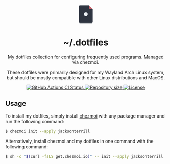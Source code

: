 <div align="center">
  <p><a href="https://github.com/jacksonterrill/dotfiles"><img src="./assets/dotfiles-icon.png" alt="Dotfiles icon" height="60"/></a></p>
  <h1>~/.dotfiles</h1>
  <p>My dotfiles collection for configuring frequently used programs. Managed via chezmoi.</p>
  <p>These dotfiles were primarily designed for my Wayland Arch Linux system, but should be mostly compatible with other Linux distributions and MacOS.</p>
  <div>
    <a href="https://github.com/jacksonterrill/dotfiles/actions/">
        <img src="https://github.com/jacksonterrill/dotfiles/workflows/dotfiles-ci/badge.svg"
            alt="GitHub Actions CI Status">
    </a>
    <a href="https://github.com/jacksonterrill/dotfiles">
      <img alt="Repository size" src="https://img.shields.io/github/repo-size/jacksonterrill/dotfiles?labelColor=2E3440&color=BF616A">
    </a>
    <a href="https://github.com/jacksonterrill/dotfiles/blob/main/LICENSE">
      <img alt="License" src="https://img.shields.io/github/license/jacksonterrill/dotfiles?labelColor=2E3440&color=ECEFF4&style=flat">
    </a>
  </div>
</div>

## Usage
To install my dotfiles, simply install [chezmoi](https://www.chezmoi.io/) with any package manager and run the following command:
```bash
$ chezmoi init --apply jacksonterrill
```

Alternatively, install chezmoi and my dotfiles in one command with the following command:
```bash
$ sh -c "$(curl -fsLS get.chezmoi.io)" -- init --apply jacksonterrill
```

